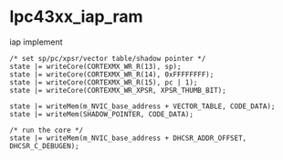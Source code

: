 # lpc43xx_iap_ram
iap implement


	/* set sp/pc/xpsr/vector table/shadow pointer */
	state |= writeCore(CORTEXMX_WR_R(13), sp);
	state |= writeCore(CORTEXMX_WR_R(14), 0xFFFFFFFF);
	state |= writeCore(CORTEXMX_WR_R(15), pc | 1);
	state |= writeCore(CORTEXMX_WR_XPSR, XPSR_THUMB_BIT);
	
	state |= writeMem(m_NVIC_base_address + VECTOR_TABLE, CODE_DATA);
	state |= writeMem(SHADOW_POINTER, CODE_DATA);
	
	/* run the core */
	state |= writeMem(m_NVIC_base_address + DHCSR_ADDR_OFFSET, DHCSR_C_DEBUGEN);
